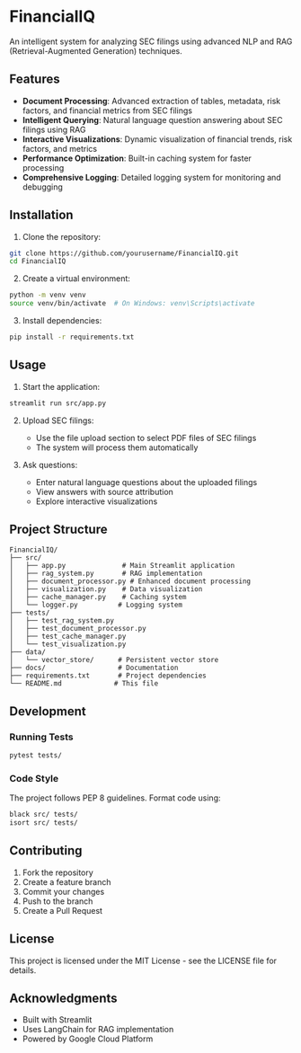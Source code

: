 # FinancialIQ

An intelligent system for analyzing SEC filings using advanced NLP and RAG (Retrieval-Augmented Generation) techniques.

## Features

- **Document Processing**: Advanced extraction of tables, metadata, risk factors, and financial metrics from SEC filings
- **Intelligent Querying**: Natural language question answering about SEC filings using RAG
- **Interactive Visualizations**: Dynamic visualization of financial trends, risk factors, and metrics
- **Performance Optimization**: Built-in caching system for faster processing
- **Comprehensive Logging**: Detailed logging system for monitoring and debugging

## Installation

1. Clone the repository:
```bash
git clone https://github.com/yourusername/FinancialIQ.git
cd FinancialIQ
```

2. Create a virtual environment:
```bash
python -m venv venv
source venv/bin/activate  # On Windows: venv\Scripts\activate
```

3. Install dependencies:
```bash
pip install -r requirements.txt
```

## Usage

1. Start the application:
```bash
streamlit run src/app.py
```

2. Upload SEC filings:
   - Use the file upload section to select PDF files of SEC filings
   - The system will process them automatically

3. Ask questions:
   - Enter natural language questions about the uploaded filings
   - View answers with source attribution
   - Explore interactive visualizations

## Project Structure

```
FinancialIQ/
├── src/
│   ├── app.py              # Main Streamlit application
│   ├── rag_system.py       # RAG implementation
│   ├── document_processor.py # Enhanced document processing
│   ├── visualization.py    # Data visualization
│   ├── cache_manager.py    # Caching system
│   └── logger.py          # Logging system
├── tests/
│   ├── test_rag_system.py
│   ├── test_document_processor.py
│   ├── test_cache_manager.py
│   └── test_visualization.py
├── data/
│   └── vector_store/      # Persistent vector store
├── docs/                  # Documentation
├── requirements.txt       # Project dependencies
└── README.md             # This file
```

## Development

### Running Tests

```bash
pytest tests/
```

### Code Style

The project follows PEP 8 guidelines. Format code using:
```bash
black src/ tests/
isort src/ tests/
```

## Contributing

1. Fork the repository
2. Create a feature branch
3. Commit your changes
4. Push to the branch
5. Create a Pull Request

## License

This project is licensed under the MIT License - see the LICENSE file for details.

## Acknowledgments

- Built with Streamlit
- Uses LangChain for RAG implementation
- Powered by Google Cloud Platform 